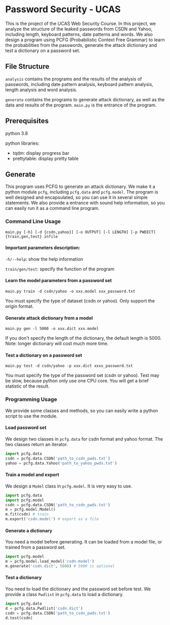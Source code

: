 # Password Security - UCAS
This is the project of the UCAS Web Security Course. In this project, we analyze the structure of the leaked passwords from CSDN and Yahoo, including length, keyboard patterns, date patterns and words. We also design a program using PCFG (Probabilistic Context Free Grammar) to learn the probabilities from the passwords, generate the attack dictionary and test a dictionary on a password set.

## File Structure

 `analysis` contains the programs and the results of the analysis of passwords, including date pattern analysis, keyboard pattern analysis, length analysis and word analysis.

`generate` contains the programs to generate attack dictionary, as well as the data and results of the program. `main.py` is the entrance of the program.

## Prerequisites

python 3.8

python libraries: 

- tqdm: display progress bar
- prettytable: display pretty table

## Generate

This program uses PCFG to generate an attack dictionary. We make it a python module `pcfg`,  including `pcfg.data` and `pcfg.model`. The program is well designed and encapsulated, so you can use it in several simple statements. We also provide a entrance with sound help information, so you can easily run it as a command line program.

### Command Line Usage

`main.py [-h] [-d {csdn,yahoo}] [-o OUTPUT] [-l LENGTH] [-p PWDICT] {train,gen,test} infile`

#### Important parameters description:

`-h/--help`: show the help information

`train/gen/test`: specify the function of the program

#### Learn the model parameters from a password set

`main.py train -d csdn/yahoo -o xxx.model xxx_password.txt`

You must specify the type of dataset (csdn or yahoo). Only support the origin format.

#### Generate attack dictionary from a model

`main.py gen -l 5000 -o xxx.dict xxx.model`

If you don't specify the length of the dictionary, the default length is 5000. Note: longer dictionary will cost much more time.

#### Test a dictionary on a password set

`main.py test -d csdn/yahoo -p xxx.dict xxxx_password.txt`

You must specify the type of the password set (csdn or yahoo). Test may be slow, because python only use one CPU core. You will get a brief statistic of the result.

### Programming Usage

We provide some classes and methods, so you can easily write a python script to use the module.

#### Load password set

We design two classes in `pcfg.data` for csdn format and yahoo format. The two classes return an iterator.

```python
import pcfg.data
csdn = pcfg.data.CSDN('path_to_csdn_pwds.txt')
yahoo = pcfg.data.Yahoo('path_to_yahoo_pwds.txt')
```

#### Train a model and export

We design a `Model` class in `pcfg.model`. It is very easy to use.

```python
import pcfg.data
import pcfg.model
csdn = pcfg.data.CSDN('path_to_csdn_pwds.txt')
m = pcfg.model.Model()
m.fit(csdn) # train
m.export('csdn.model') # export as a file
```

#### Generate a dictionary

You need a model before generating. It can be loaded from a model file, or trained from a password set.

```python
import pcfg.model
m = pcfg.model.load_model('csdn.model')
m.generate('csdn.dict', 5000) # 5000 is optional
```

#### Test a dictionary

You need to load the dictionary and the password set before test. We provide a class `Pwdlist` in `pcfg.data` to load a dictionary.

```python
import pcfg.data
d = pcfg.data.Pwdlist('csdn.dict')
csdn = pcfg.data.CSDN('path_to_csdn_pwds.txt')
d.test(csdn)
```



